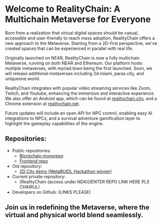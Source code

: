 # Welcome to RealityChain: A Multichain Metaverse for Everyone

Born from a realization that virtual digital spaces should be casual, accessible and user-friendly to reach mass adoption, RealityChain offers a new approach to the Metaverse. Starting from a 2D-first perspective, we've created spaces that can be experienced in parallel with real life.

Originally launched on NEAR, RealityChain is now a fully multichain Metaverse, running on both NEAR and Ethereum. Our platform hosts multiple metaverses, with myriad.town being the first launched. Soon, we will release additional metaverses including 2d.miami, paras.city, and uniqueone.world.

RealityChain integrates with popular video streaming services like Zoom, Twitch, and Youtube, enhancing the immersive and interactive experience. We also offer an Android app, which can be found at [realitychain.city](https://realitychain.city), and a Chrome extension at [realitychain.net](https://realitychain.net).

Future updates will include an open API for NPC control, enabling easy AI integrations to NPCs, and a survival adventure gamification layer to highlight the gameplay capabilities of the engine.

## Repositories:

- Public repositories: 
    - [Blockchain monorepo](https://github.com/Decentricity/realitychain-monorepo)
    - [Frontend repo](https://github.com/Decentricity/realitychain-frontend)
- Old repository:
    - [2D City demo (MetaBUIDL Hackathon winner)](https://github.com/2dcity)
- Current private repository:
    - [RealityChain (access under NDA)](ENTER REPO LINK HERE PLS CHAIRUL)
- Developers on Github: (LINKS PLEASE)

## Join us in redefining the Metaverse, where the virtual and physical world blend seamlessly.
